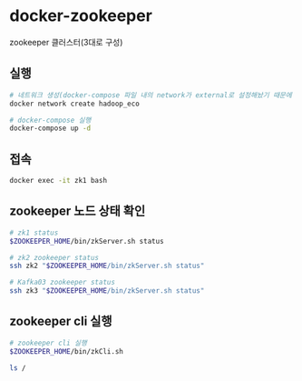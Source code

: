 # docker-zookeeper


zookeeper 클러스터(3대로 구성)

## 실행
```sh
# 네트워크 생성(docker-compose 파일 내의 network가 external로 설정해놨기 때문에 따로 네트워크를 생성해줘야 한다)
docker network create hadoop_eco

# docker-compose 실행
docker-compose up -d
```

## 접속
```sh
docker exec -it zk1 bash
```

## zookeeper 노드 상태 확인
```sh
# zk1 status
$ZOOKEEPER_HOME/bin/zkServer.sh status

# zk2 zookeeper status
ssh zk2 "$ZOOKEEPER_HOME/bin/zkServer.sh status"

# Kafka03 zookeeper status
ssh zk3 "$ZOOKEEPER_HOME/bin/zkServer.sh status"
```

## zookeeper cli 실행
```sh
# zookeeper cli 실행
$ZOOKEEPER_HOME/bin/zkCli.sh

ls /
```
